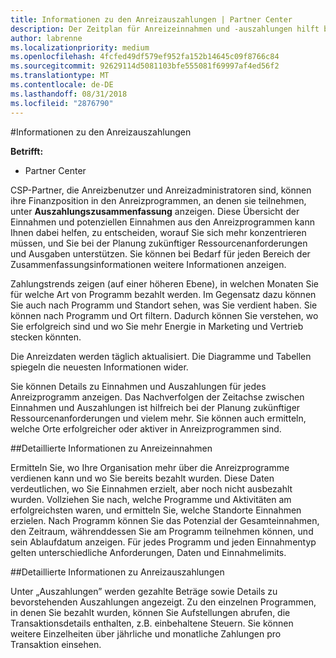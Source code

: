 ```yaml
---
title: Informationen zu den Anreizauszahlungen | Partner Center
description: Der Zeitplan für Anreizeinnahmen und -auszahlungen hilft bei der künftigen Planung.
author: labrenne
ms.localizationpriority: medium
ms.openlocfilehash: 4fcfed49df579ef952fa152b14645c09f8766c84
ms.sourcegitcommit: 92629114d5081103bfe555081f69997af4ed56f2
ms.translationtype: MT
ms.contentlocale: de-DE
ms.lasthandoff: 08/31/2018
ms.locfileid: "2876790"
---
```

#<a name="understand-your-incentives-payouts"></a>Informationen zu den Anreizauszahlungen

**Betrifft:**

-  Partner Center


CSP-Partner, die Anreizbenutzer und Anreizadministratoren sind, können ihre Finanzposition in den Anreizprogrammen, an denen sie teilnehmen, unter **Auszahlungszusammenfassung** anzeigen. Diese Übersicht der Einnahmen und potenziellen Einnahmen aus den Anreizprogrammen kann Ihnen dabei helfen, zu entscheiden, worauf Sie sich mehr konzentrieren müssen, und Sie bei der Planung zukünftiger Ressourcenanforderungen und Ausgaben unterstützen. Sie können bei Bedarf für jeden Bereich der Zusammenfassungsinformationen weitere Informationen anzeigen. 

Zahlungstrends zeigen (auf einer höheren Ebene), in welchen Monaten Sie für welche Art von Programm bezahlt werden. Im Gegensatz dazu können Sie auch nach Programm und Standort sehen, was Sie verdient haben. Sie können nach Programm und Ort filtern. Dadurch können Sie verstehen, wo Sie erfolgreich sind und wo Sie mehr Energie in Marketing und Vertrieb stecken könnten.

Die Anreizdaten werden täglich aktualisiert. Die Diagramme und Tabellen spiegeln die neuesten Informationen wider.

Sie können Details zu Einnahmen und Auszahlungen für jedes Anreizprogramm anzeigen. Das Nachverfolgen der Zeitachse zwischen Einnahmen und Auszahlungen ist hilfreich bei der Planung zukünftiger Ressourcenanforderungen und vielem mehr. Sie können auch ermitteln, welche Orte erfolgreicher oder aktiver in Anreizprogrammen sind. 

##<a name="drill-down-on-incentives-earnings"></a>Detaillierte Informationen zu Anreizeinnahmen

Ermitteln Sie, wo Ihre Organisation mehr über die Anreizprogramme verdienen kann und wo Sie bereits bezahlt wurden. Diese Daten verdeutlichen, wo Sie Einnahmen erzielt, aber noch nicht ausbezahlt wurden.  Vollziehen Sie nach, welche Programme und Aktivitäten am erfolgreichsten waren, und ermitteln Sie, welche Standorte Einnahmen erzielen. Nach Programm können Sie das Potenzial der Gesamteinnahmen, den Zeitraum, währenddessen Sie am Programm teilnehmen können, und sein Ablaufdatum anzeigen. Für jedes Programm und jeden Einnahmentyp gelten unterschiedliche Anforderungen, Daten und Einnahmelimits. 

##<a name="drill-down-on-incentive-payouts"></a>Detaillierte Informationen zu Anreizauszahlungen

Unter „Auszahlungen” werden gezahlte Beträge sowie Details zu bevorstehenden Auszahlungen angezeigt. Zu den einzelnen Programmen, in denen Sie bezahlt wurden, können Sie Aufstellungen abrufen, die Transaktionsdetails enthalten, z.B. einbehaltene Steuern. Sie können weitere Einzelheiten über jährliche und monatliche Zahlungen pro Transaktion einsehen.